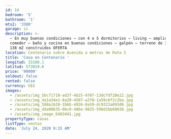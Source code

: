 ```yaml
---
id: 14
bedroom: '5'
bathroom: '1'
mts2: '3380'
garage: si
description: >-
  – En muy buenas condiciones – con 4 o 5 dormitorios – living – amplio estar
  comedor – baño y cocina en buenas condiciones – galpón – terreno de 3.424 m2 y
  138 m2 construidos OFERTA
location: Centenario sobre Avenida a metros de Ruta 5
title: 'Casa en Centenario '
longitud: 33108.1
latitud: 573019.6
price: '90000'
soldout: false
rented: false
currency: U$S
images:
  - /assets/img_5bc71710-ad3f-4b25-9707-13dcfdf28e22.jpg
  - /assets/img_da1a34e1-8a20-4507-a2f8-1a59c6f2c2ba.jpg
  - /assets/img_588a1628-1b6b-4926-8a59-dc9322a093d8.jpg
  - /assets/img_dda98635-0bc0-486e-9825-598d1bb68838.jpg
  - /assets/img_image_6483441.jpg
propertyType: casas
listType: ventas
date: 'July 24, 2020 9:15 AM'
---
```


